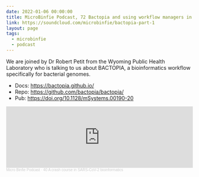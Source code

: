 ```yaml
---
date: 2022-01-06 00:00:00
title: MicroBinfie Podcast, 72 Bactopia and using workflow managers in bioinformatics  part 1
link: https://soundcloud.com/microbinfie/bactopia-part-1
layout: page
tags:
  - microbinfie
  - podcast
---
```


We are joined by Dr Robert Petit from the Wyoming Public Health
Laboratory who is talking to us about BACTOPIA, a bioinformatics
workflow specifically for bacterial genomes.

- Docs: https://bactopia.github.io/
- Repo: https://github.com/bactopia/bactopia/
- Pub: https://doi.org/10.1128/mSystems.00190-20

<iframe width="100%" height="166" scrolling="no" frameborder="no" allow="autoplay" src="https://w.soundcloud.com/player/?url=https%3A//api.soundcloud.com/tracks/1131828346&color=%23ff5500&auto_play=false&hide_related=false&show_comments=true&show_user=true&show_reposts=false&show_teaser=false"></iframe><div style="font-size: 10px; color: #cccccc;line-break: anywhere;word-break: normal;overflow: hidden;white-space: nowrap;text-overflow: ellipsis; font-family: Interstate,Lucida Grande,Lucida Sans Unicode,Lucida Sans,Garuda,Verdana,Tahoma,sans-serif;font-weight: 100;"><a href="https://soundcloud.com/microbinfie" title="Micro Binfie Podcast" target="_blank" style="color: #cccccc; text-decoration: none;">Micro Binfie Podcast</a> · <a href="https://soundcloud.com/microbinfie/40-a-crash-course-in-sars-cov-2-bioinformatics" title="72 Bactopia and using workflow managers in bioinformatics  part 1" target="_blank" style="color: #cccccc; text-decoration: none;">40 A crash course in SARS-CoV-2 bioinformatics</a></div>
